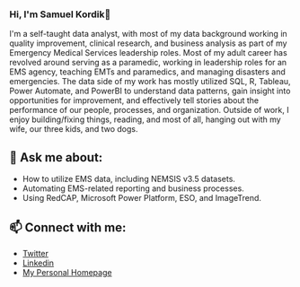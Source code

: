 ### Hi, I'm Samuel Kordik👋

<!--
**samuelkordik/samuelkordik** is a ✨ _special_ ✨ repository because its `README.md` (this file) appears on your GitHub profile.

- 🔭 I’m currently working on ...
 🌱 I’m currently learning ...
f- 👯 I’m looking to collaborate on ...
- 🤔 I’m looking for help with ...
- 💬 Ask me about ...
- 📫 How to reach me: ...
- 😄 Pronouns: ...
- ⚡ Fun fact: ...
-->

I'm a self-taught data analyst, with most of my data background working in quality improvement, clinical research, and business analysis as part of my Emergency Medical Services leadership roles. Most of my adult career has revolved around serving as a paramedic, working in leadership roles for an EMS agency, teaching EMTs and paramedics, and managing disasters and emergencies. The data side of my work has mostly utilized SQL, R, Tableau, Power Automate, and PowerBI to understand data patterns, gain insight into opportunities for improvement, and effectively tell stories about the performance of our people, processes, and organization. Outside of work, I enjoy building/fixing things, reading, and most of all, hanging out with my wife, our three kids, and two dogs.

## 💬 Ask me about:
- How to utilize EMS data, including NEMSIS v3.5 datasets.
- Automating EMS-related reporting and business processes.
- Using RedCAP, Microsoft Power Platform, ESO, and ImageTrend.

## 📫 Connect with me:
- [Twitter](https://www.twitter.com/samuelkordik)
- [Linkedin](https://www.linkedin.com/in/samuelkordik/)
- [My Personal Homepage](https://www.samuelkordik.com)
